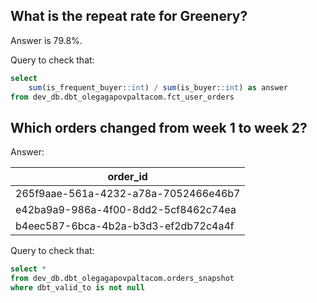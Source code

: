 ## What is the repeat rate for Greenery?

Answer is 79.8%.

Query to check that:

```sql
select 
    sum(is_frequent_buyer::int) / sum(is_buyer::int) as answer
from dev_db.dbt_olegagapovpaltacom.fct_user_orders
```

## Which orders changed from week 1 to week 2?

Answer:

| order_id                             |
|--------------------------------------|
| 265f9aae-561a-4232-a78a-7052466e46b7 |
| e42ba9a9-986a-4f00-8dd2-5cf8462c74ea |
| b4eec587-6bca-4b2a-b3d3-ef2db72c4a4f |

Query to check that:

```sql
select *
from dev_db.dbt_olegagapovpaltacom.orders_snapshot
where dbt_valid_to is not null
```
